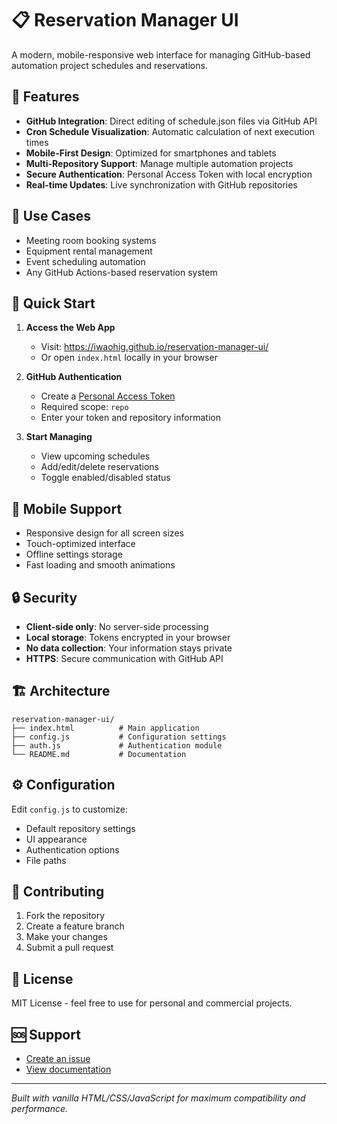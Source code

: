 # 📋 Reservation Manager UI

A modern, mobile-responsive web interface for managing GitHub-based automation project schedules and reservations.

## 🚀 Features

- **GitHub Integration**: Direct editing of schedule.json files via GitHub API
- **Cron Schedule Visualization**: Automatic calculation of next execution times
- **Mobile-First Design**: Optimized for smartphones and tablets  
- **Multi-Repository Support**: Manage multiple automation projects
- **Secure Authentication**: Personal Access Token with local encryption
- **Real-time Updates**: Live synchronization with GitHub repositories

## 🎯 Use Cases

- Meeting room booking systems
- Equipment rental management
- Event scheduling automation
- Any GitHub Actions-based reservation system

## 🔧 Quick Start

1. **Access the Web App**
   - Visit: https://iwaohig.github.io/reservation-manager-ui/
   - Or open `index.html` locally in your browser

2. **GitHub Authentication**
   - Create a [Personal Access Token](https://github.com/settings/tokens)
   - Required scope: `repo`
   - Enter your token and repository information

3. **Start Managing**
   - View upcoming schedules
   - Add/edit/delete reservations
   - Toggle enabled/disabled status

## 📱 Mobile Support

- Responsive design for all screen sizes
- Touch-optimized interface
- Offline settings storage
- Fast loading and smooth animations

## 🔒 Security

- **Client-side only**: No server-side processing
- **Local storage**: Tokens encrypted in your browser
- **No data collection**: Your information stays private
- **HTTPS**: Secure communication with GitHub API

## 🏗️ Architecture

```
reservation-manager-ui/
├── index.html          # Main application
├── config.js           # Configuration settings
├── auth.js             # Authentication module
└── README.md           # Documentation
```

## ⚙️ Configuration

Edit `config.js` to customize:

- Default repository settings
- UI appearance
- Authentication options
- File paths

## 🤝 Contributing

1. Fork the repository
2. Create a feature branch
3. Make your changes
4. Submit a pull request

## 📄 License

MIT License - feel free to use for personal and commercial projects.

## 🆘 Support

- [Create an issue](https://github.com/iwaohig/reservation-manager-ui/issues)
- [View documentation](https://github.com/iwaohig/reservation-manager-ui/wiki)

---

*Built with vanilla HTML/CSS/JavaScript for maximum compatibility and performance.*
